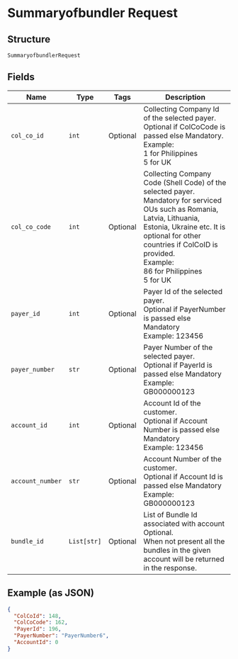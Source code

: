 
# Summaryofbundler Request

## Structure

`SummaryofbundlerRequest`

## Fields

| Name | Type | Tags | Description |
|  --- | --- | --- | --- |
| `col_co_id` | `int` | Optional | Collecting Company Id of the selected payer.<br>Optional if ColCoCode is passed else Mandatory.<br>Example:<br>1 for Philippines<br>5 for UK |
| `col_co_code` | `int` | Optional | Collecting Company Code (Shell Code) of the selected payer.<br>Mandatory for serviced OUs such as Romania, Latvia, Lithuania, Estonia, Ukraine etc. It is optional for other countries if ColCoID is provided.<br>Example:<br>86 for Philippines<br>5 for UK |
| `payer_id` | `int` | Optional | Payer Id  of the selected payer.<br>Optional if PayerNumber is passed else Mandatory<br>Example: 123456 |
| `payer_number` | `str` | Optional | Payer Number of the selected payer.<br>Optional if PayerId is passed else Mandatory<br>Example: GB000000123 |
| `account_id` | `int` | Optional | Account Id of the customer.<br>Optional if Account Number is passed else Mandatory<br>Example: 123456 |
| `account_number` | `str` | Optional | Account Number of the customer.<br>Optional if Account Id is passed else Mandatory<br>Example: GB000000123 |
| `bundle_id` | `List[str]` | Optional | List of Bundle Id associated with account<br>Optional.<br>When not present all the bundles in the given account will be returned in the response. |

## Example (as JSON)

```json
{
  "ColCoId": 148,
  "ColCoCode": 162,
  "PayerId": 196,
  "PayerNumber": "PayerNumber6",
  "AccountId": 0
}
```

